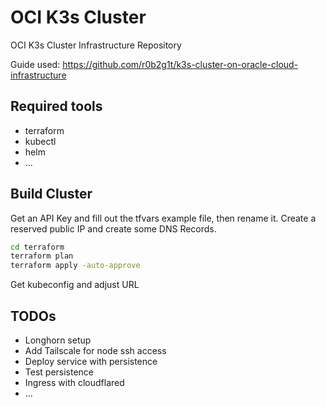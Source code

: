 # OCI K3s Cluster

OCI K3s Cluster Infrastructure Repository

Guide used: https://github.com/r0b2g1t/k3s-cluster-on-oracle-cloud-infrastructure

## Required tools

- terraform
- kubectl
- helm
- ...

## Build Cluster

Get an API Key and fill out the tfvars example file, then rename it. Create a reserved public IP and create some DNS Records.

``` bash
cd terraform
terraform plan
terraform apply -auto-approve
```

Get kubeconfig and adjust URL

## TODOs

- Longhorn setup
- Add Tailscale for node ssh access
- Deploy service with persistence
- Test persistence
- Ingress with cloudflared
- ...